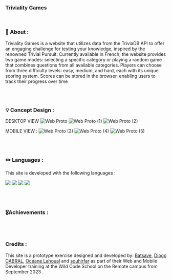 <!--Head-->

<h3> Triviality Games</h3>
<br>

### 📄 About :

Triviality Games is a website that utilizes data from the TriviaDB API to offer an engaging challenge for testing your knowledge, inspired by the renowned Trivial Pursuit. Currently available in French, the website provides two game modes: selecting a specific category or playing a random game that combines questions from all available categories. Players can choose from three difficulty levels: easy, medium, and hard, each with its unique scoring system. Scores can be stored in the browser, enabling users to track their progress over time

<br>
<br>

### 💡 Concept Design :

DESKTOP VIEW
![Web Proto](https://github.com/WildCodeSchool-2023-09/JS-RemoteFR-SACOD-P2-Red-Force/assets/138216585/6bc46efb-93e1-4378-9fe1-604dd2dba4e5)
![Web Proto (1)](https://github.com/WildCodeSchool-2023-09/JS-RemoteFR-SACOD-P2-Red-Force/assets/138216585/c2772763-d96b-420a-914d-786c70f2f303)
![Web Proto (2)](https://github.com/WildCodeSchool-2023-09/JS-RemoteFR-SACOD-P2-Red-Force/assets/138216585/c88888a6-6572-4be5-843d-29fee294a8d8)

MOBILE VIEW : 
![Web Proto (3)](https://github.com/WildCodeSchool-2023-09/JS-RemoteFR-SACOD-P2-Red-Force/assets/138216585/a8e77a56-734e-46da-94a8-4906b731e55d)
![Web Proto (4)](https://github.com/WildCodeSchool-2023-09/JS-RemoteFR-SACOD-P2-Red-Force/assets/138216585/ff982ba1-e2f7-4baf-8f24-8633c694d7e8)
![Web Proto (5)](https://github.com/WildCodeSchool-2023-09/JS-RemoteFR-SACOD-P2-Red-Force/assets/138216585/ecc10194-5891-4e12-a6b5-a306aa577b82)

<br>
<br>
 
### ✏️ Languages : 
This site is developed with the following languages : <br>
<p dir="auto">
<img src="https://camo.githubusercontent.com/5d3b0191832237fcbfc6d4497524e8bb547c6bfc9eafb738d5205c629d202067/68747470733a2f2f696d672e736869656c64732e696f2f62616467652f68746d6c352532302d2532334533344632362e7376673f267374796c653d666f722d7468652d6261646765266c6f676f3d68746d6c35266c6f676f436f6c6f723d7768697465" data-canonical-src="https://img.shields.io/badge/html5%20-%23E34F26.svg?&amp;style=for-the-badge&amp;logo=html5&amp;logoColor=white" style="max-width: 100%;">
<img src="https://camo.githubusercontent.com/5ed492db9c79ad5990eda7dc80923377f0e7096b18a4d1e9b86c8987dc0e5aa5/68747470733a2f2f696d672e736869656c64732e696f2f62616467652f637373332532302d2532333135373242362e7376673f267374796c653d666f722d7468652d6261646765266c6f676f3d63737333266c6f676f436f6c6f723d7768697465" data-canonical-src="https://img.shields.io/badge/css3%20-%231572B6.svg?&amp;style=for-the-badge&amp;logo=css3&amp;logoColor=white" style="max-width: 100%;">      
<img src="https://camo.githubusercontent.com/62d37abe760867620e0baea1066303719d630a82936837ba7bff6b0c754e3c9f/68747470733a2f2f696d672e736869656c64732e696f2f62616467652f6a6176617363726970742532302d2532333332333333302e7376673f267374796c653d666f722d7468652d6261646765266c6f676f3d6a617661736372697074266c6f676f436f6c6f723d253233463744463145" data-canonical-src="https://img.shields.io/badge/javascript%20-%23323330.svg?&amp;style=for-the-badge&amp;logo=javascript&amp;logoColor=%23F7DF1E" style="max-width: 100%;">
<img src="https://camo.githubusercontent.com/ad8dafdc0932ce42ad64696e7f4957228e513eef86b0acf280d4682fb15ae3cf/68747470733a2f2f696d672e736869656c64732e696f2f62616467652f72656163744a532532302d2532333230323332612e7376673f267374796c653d666f722d7468652d6261646765266c6f676f3d7265616374266c6f676f436f6c6f723d253233363144414642" data-canonical-src="https://img.shields.io/badge/reactJS%20-%2320232a.svg?&amp;style=for-the-badge&amp;logo=react&amp;logoColor=%2361DAFB" style="max-width: 100%;">
</p>

<br>
<br>
 
### 🎖️Achievements :

<br>
<br>

### Credits :

This site is a prototype exercise designed and developed by: [Batsave](https://github.com/batsave), [Diogo CABRAL](https://github.com/diogo596), [Océane Lahoual](https://github.com/Midunighto) and [souhirfar](https://github.com/souhirfar) as part of their Web and Mobile Developer training at the Wild Code School on the Remote campus from September 2023 .

<br>
<br>
<br>
<br>
